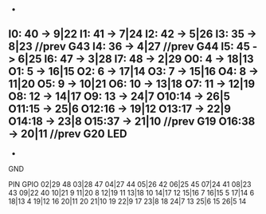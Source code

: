 -
I0: 40 -> 9|22
I1: 41 -> 7|24
I2: 42 -> 5|26
I3: 35 -> 8|23 //prev G43
I4: 36 -> 4|27 //prev G44
I5: 45 -> 6|25
I6: 47 -> 3|28
I7: 48 -> 2|29
O0: 4  -> 18|13
O1: 5  -> 16|15
O2: 6  -> 17|14
O3: 7  -> 15|16
O4: 8  -> 11|20
O5: 9  -> 10|21
O6: 10 -> 13|18
O7: 11 -> 12|19
O8: 12 -> 14|17
O9: 13 -> 24|7
O10:14 -> 26|5
O11:15 -> 25|6
O12:16 -> 19|12
O13:17 -> 22|9
O14:18 -> 23|8
O15:37 -> 21|10 //prev G19
O16:38 -> 20|11 //prev G20
LED
-
-
GND

PIN     GPIO
02|29   48
03|28   47
04|27   44
05|26   42
06|25   45
07|24   41
08|23   43
09|22   40
10|21   9
11|20   8
12|19   11
13|18   10
14|17   12
15|16   7
16|15   5
17|14   6
18|13   4
19|12   16
20|11   20
21|10   19
22|9    17
23|8    18
24|7    13
25|6    15
26|5    14